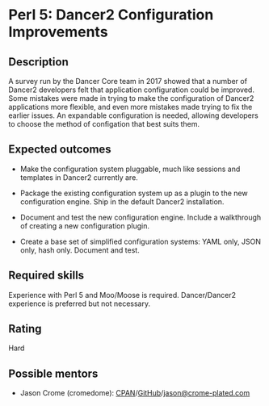 Perl 5: Dancer2 Configuration Improvements
==========================================

Description
-----------

A survey run by the Dancer Core team in 2017 showed that a number of Dancer2 developers felt that application configuration could be improved. Some
mistakes were made in trying to make the configuration of Dancer2 applications more flexible, and even more mistakes made trying to fix the earlier
issues. An expandable configuration is needed, allowing developers to choose the method of configation that best suits them.


Expected outcomes
-----------------

* Make the configuration system pluggable, much like sessions and templates in Dancer2 currently are.

* Package the existing configuration system up as a plugin to the new configuration engine. Ship in the default Dancer2 installation.

* Document and test the new configuration engine. Include a walkthrough of creating a new configuration plugin.

* Create a base set of simplified configuration systems: YAML only, JSON only, hash only. Document and test.


Required skills
---------------

Experience with Perl 5 and Moo/Moose is required. Dancer/Dancer2 experience is preferred but not necessary.


Rating
------

Hard


Possible mentors
----------------

* Jason Crome (cromedome): [CPAN](https://metacpan.org/author/CROMEDOME)/[GitHub](https://github.com/cromedome)/jason@crome-plated.com


